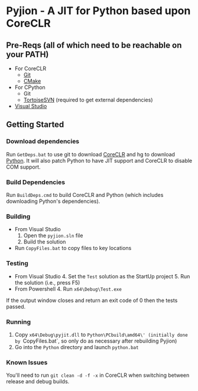 Pyjion - A JIT for Python based upon CoreCLR
=======

## Pre-Reqs (all of which need to be reachable on your PATH)
* For CoreCLR
  * [Git](http://www.git-scm.com/)
  * [CMake](http://www.cmake.org/)
* For CPython
  * Git
  * [TortoiseSVN](http://tortoisesvn.net/) (required to get external dependencies)
* [Visual Studio](https://www.visualstudio.com/)

## Getting Started

### Download dependencies
Run `GetDeps.bat` to use git to download [CoreCLR](https://github.com/dotnet/coreclr) and hg to download [Python](https://hg.python.org/cpython).  It will also patch Python to have JIT support and CoreCLR to disable COM support.

### Build Dependencies
Run `BuildDeps.cmd` to build CoreCLR and Python (which includes downloading Python's dependencies).

### Building
* From Visual Studio
  1. Open the `pyjion.sln` file
  2. Build the solution
* Run `CopyFiles.bat` to copy files to key locations

### Testing
* From Visual Studio
  4. Set the `Test` solution as the StartUp project
  5. Run the solution (i.e., press F5)
* From Powershell
  4. Run `x64\Debug\Test.exe`

If the output window closes and return an exit code of 0 then the tests passed.

### Running
1. Copy `x64\Debug\pyjit.dll` to `Python\PCbuild\amd64\' (initially done by `CopyFiles.bat`, so only do as necessary after rebuilding Pyjion)
2. Go into the `Python` directory and launch `python.bat`


### Known Issues
You'll need to run `git clean -d -f -x` in CoreCLR when switching between release and debug builds.
